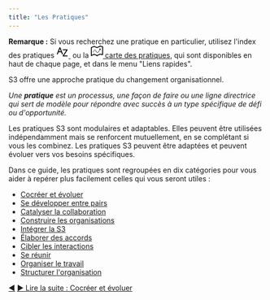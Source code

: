 ```yaml
---
title: "Les Pratiques"
---
```



<div class="homepage-box hp-box-green">
<p><strong>Remarque :</strong> Si vous recherchez une pratique en particulier, utilisez l'index des pratiques <a href="pattern-index.html" ><img src="img/a-z.png"/>&nbsp;</a> ou la <a href="map.html" ><img src="img/map.png"/>&nbsp;carte des pratiques</a>, qui sont disponibles en haut de chaque page, et dans le menu "Liens rapides".</p>
</div>

S3 offre une approche pratique du changement organisationnel.

_Une **pratique** est un processus, une façon de faire ou une ligne directrice qui sert de modèle pour répondre avec succès à un type spécifique de défi ou d'opportunité._

Les pratiques S3 sont modulaires et adaptables. Elles peuvent être utilisées indépendamment mais se renforcent mutuellement, en se complétant si vous les combinez. Les pratiques S3 peuvent être adaptées et peuvent évoluer vers vos besoins spécifiques.

Dans ce guide, les pratiques sont regroupées en dix catégories pour vous aider à repérer plus facilement celles qui vous seront utiles :

- [Cocréer et évoluer](co-creation-and-evolution.html)
- [Se développer entre pairs](peer-development.html)
- [Catalyser la collaboration](enablers-of-collaboration.html)
- [Construire les organisations](building-organizations.html)
- [Intégrer la S3](bringing-in-s3.html)
- [Élaborer des accords](defining-agreements.html)
- [Cibler les interactions](focused-interactions.html)
- [Se réunir](meeting-practices.html)
- [Organiser le travail](organizing-work.html)
- [Structurer l'organisation](organizational-structure.html)



<div class="bottom-nav">
<a href="governance.html" title="Retour à : Gouvernance et opérations">◀</a> <a href="co-creation-and-evolution.html" title="Lire la suite : Cocréer et évoluer">▶ Lire la suite : Cocréer et évoluer</a>
</div>


<script type="text/javascript">
Mousetrap.bind('g n', function() {
    window.location.href = 'co-creation-and-evolution.html';
    return false;
});
</script>

